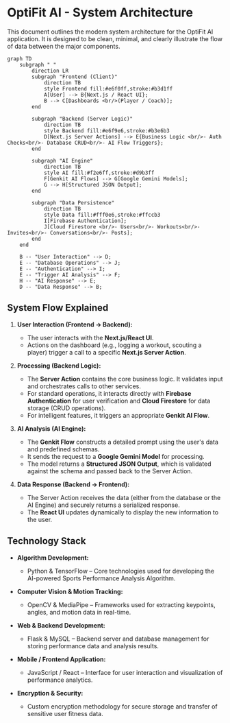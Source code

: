 # OptiFit AI - System Architecture

This document outlines the modern system architecture for the OptiFit AI application. It is designed to be clean, minimal, and clearly illustrate the flow of data between the major components.

```mermaid
graph TD
    subgraph " "
        direction LR
        subgraph "Frontend (Client)"
            direction TB
            style Frontend fill:#e6f0ff,stroke:#b3d1ff
            A[User] --> B{Next.js / React UI};
            B --> C[Dashboards <br/>(Player / Coach)];
        end

        subgraph "Backend (Server Logic)"
            direction TB
            style Backend fill:#e6f9e6,stroke:#b3e6b3
            D[Next.js Server Actions] --> E{Business Logic <br/>- Auth Checks<br/>- Database CRUD<br/>- AI Flow Triggers};
        end

        subgraph "AI Engine"
            direction TB
            style AI fill:#f2e6ff,stroke:#d9b3ff
            F[Genkit AI Flows] --> G[Google Gemini Models];
            G --> H[Structured JSON Output];
        end

        subgraph "Data Persistence"
            direction TB
            style Data fill:#fff0e6,stroke:#ffccb3
            I[Firebase Authentication];
            J[Cloud Firestore <br/>- Users<br/>- Workouts<br/>- Invites<br/>- Conversations<br/>- Posts];
        end
    end

    B -- "User Interaction" --> D;
    E -- "Database Operations" --> J;
    E -- "Authentication" --> I;
    E -- "Trigger AI Analysis" --> F;
    H -- "AI Response" --> E;
    D -- "Data Response" --> B;

```

## System Flow Explained

1.  **User Interaction (Frontend → Backend):**
    *   The user interacts with the **Next.js/React UI**.
    *   Actions on the dashboard (e.g., logging a workout, scouting a player) trigger a call to a specific **Next.js Server Action**.

2.  **Processing (Backend Logic):**
    *   The **Server Action** contains the core business logic. It validates input and orchestrates calls to other services.
    *   For standard operations, it interacts directly with **Firebase Authentication** for user verification and **Cloud Firestore** for data storage (CRUD operations).
    *   For intelligent features, it triggers an appropriate **Genkit AI Flow**.

3.  **AI Analysis (AI Engine):**
    *   The **Genkit Flow** constructs a detailed prompt using the user's data and predefined schemas.
    *   It sends the request to a **Google Gemini Model** for processing.
    *   The model returns a **Structured JSON Output**, which is validated against the schema and passed back to the Server Action.

4.  **Data Response (Backend → Frontend):**
    *   The Server Action receives the data (either from the database or the AI Engine) and securely returns a serialized response.
    *   The **React UI** updates dynamically to display the new information to the user.

## Technology Stack

*   **Algorithm Development:**
    *   Python & TensorFlow – Core technologies used for developing the AI-powered Sports Performance Analysis Algorithm.

*   **Computer Vision & Motion Tracking:**
    *   OpenCV & MediaPipe – Frameworks used for extracting keypoints, angles, and motion data in real-time.

*   **Web & Backend Development:**
    *   Flask & MySQL – Backend server and database management for storing performance data and analysis results.

*   **Mobile / Frontend Application:**
    *   JavaScript / React – Interface for user interaction and visualization of performance analytics.

*   **Encryption & Security:**
    *   Custom encryption methodology for secure storage and transfer of sensitive user fitness data.
